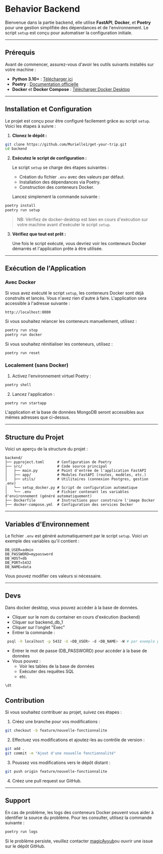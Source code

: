 
# Behavior Backend

Bienvenue dans la partie backend, elle utilise **FastAPI**, **Docker**, et **Poetry** pour une gestion simplifiée des dépendances et de l'environnement. Le script `setup` est conçu pour automatiser la configuration initiale.

---

## Prérequis

Avant de commencer, assurez-vous d'avoir les outils suivants installés sur votre machine :

- **Python 3.10+** : [Télécharger ici](https://www.python.org/downloads/)
- **Poetry** : [Documentation officielle](https://python-poetry.org/docs/#installation)
- **Docker** et **Docker Compose** : [Télécharger Docker Desktop](https://www.docker.com/products/docker-desktop/)

---

## Installation et Configuration

Le projet est conçu pour être configuré facilement grâce au script `setup`. Voici les étapes à suivre :

1. **Clonez le dépôt :**

```bash
git clone https://github.com/Murielle1/get-your-trip.git
cd backend
```

2. **Exécutez le script de configuration :**

   Le script `setup` se charge des étapes suivantes :
   - Création du fichier `.env` avec des valeurs par défaut.
   - Installation des dépendances via Poetry.
   - Construction des conteneurs Docker.

   Lancez simplement la commande suivante :

```bash
poetry install
poetry run setup
```

> NB: Vérifiez de docker-desktop est bien en cours d'exécution sur votre machine avant d'exécuter le script `setup`.

3. **Vérifiez que tout est prêt :**

   Une fois le script exécuté, vous devriez voir les conteneurs Docker démarrés et l'application prête à être utilisée.

---

## Exécution de l'Application

### Avec Docker

Si vous avez exécuté le script `setup`, les conteneurs Docker sont déjà construits et lancés. Vous n'avez rien d'autre à faire. L'application sera accessible à l'adresse suivante :

```
http://localhost:8000
```

Si vous souhaitez relancer les conteneurs manuellement, utilisez :

```bash
poetry run stop
poetry run docker
```

Si vous souhaitez réinitialiser les conteneurs, utilisez :

```bash
poetry run reset
```


### Localement (sans Docker)

1. Activez l'environnement virtuel Poetry :

```bash
poetry shell
```

2. Lancez l'application :

```bash
poetry run startapp
```

L'application et la base de données MongoDB seront accessibles aux mêmes adresses que ci-dessus.

---

## Structure du Projet

Voici un aperçu de la structure du projet :

```
backend/
├── pyproject.toml      # Configuration de Poetry
├── src/                # Code source principal
│   ├── main.py         # Point d'entrée de l'application FastAPI
│   ├── app/            # Modules FastAPI (routes, modèles, etc.)
│   ├── utils/          # Utilitaires (connexion Postgres, gestion .env)
│   └── setup_docker.py # Script de configuration automatique
│   └── .env            # Fichier contenant les variables d'environnement (généré automatiquement)
├── Dockerfile          # Instructions pour construire l'image Docker
├── docker-compose.yml  # Configuration des services Docker
```

---

## Variables d'Environnement

Le fichier `.env` est généré automatiquement par le script `setup`. Voici un exemple des variables qu'il contient :

```
DB_USER=admin
DB_PASSWORD=mypassword
DB_HOST=db
DB_PORT=5432
DB_NAME=data
```

Vous pouvez modifier ces valeurs si nécessaire.

---

## Devs

Dans docker desktop, vous pouvez accéder à la base de données. 
- Cliquer sur le nom du container en cours d'exécution (backend) 
- Cliquer sur backend_db_1
- Cliquer sur l'onglet "Exec"
- Entrer la commande :

```bash
 psql -h localhost -p 5432 -U <DB_USER> -d <DB_NAME> -W # par exemple psql -h localhost -p 5432 -U root -d data -W 
```
- Entrer le mot de passe (DB_PASSWORD) pour accéder à la base de données
- Vous pouvez :
   - Voir les tables de la base de données
   - Exécuter des requêtes SQL
   - etc.
```bash
\dt
```

## Contribution

Si vous souhaitez contribuer au projet, suivez ces étapes :

1. Créez une branche pour vos modifications :
```bash
git checkout -b feature/nouvelle-fonctionnalite
```

2. Effectuez vos modifications et ajoutez-les au contrôle de version :
```bash
git add .
git commit -m "Ajout d'une nouvelle fonctionnalité"
```

3. Poussez vos modifications vers le dépôt distant :
```bash
git push origin feature/nouvelle-fonctionnalite
```

4. Créez une pull request sur GitHub.

---

## Support
En cas de problème, les logs des conteneurs Docker peuvent vous aider à identifier la source du problème. Pour les consulter, utilisez la commande suivante :

```bash
poetry run logs
```

Si le problème persiste, veuillez contacter [magicAyyub](https://github.com/magicAyyub)ou ouvrir une issue sur le dépôt GitHub.

